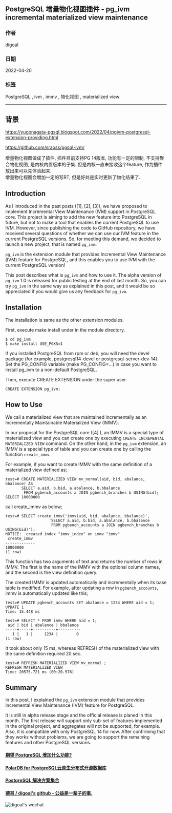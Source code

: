 ## PostgreSQL 增量物化视图插件 - pg_ivm incremental materialized view maintenance   
        
### 作者        
digoal        
        
### 日期        
2022-04-20      
        
### 标签        
PostgreSQL , ivm , immv , 物化视图 , materialized view   
        
----        
        
## 背景        
https://yugonagata-pgsql.blogspot.com/2022/04/pgivm-postgresql-extension-providing.html  
  
https://github.com/sraoss/pgsql-ivm/  
  
增量物化视图做成了插件, 插件目前支持PG 14版本, 功能有一定的限制, 不支持聚合物化视图, 是内核内置版本的子集.  但是内核一直未接收这个feature, 作为插件放出来可以先体验起来.    
增量物化视图会增加一定的写RT, 但是好处是实时更新了物化结果了.   
  
## Introduction  
As I introduced in the past posts ([1], [2], [3]), we have proposed to implement Incremental View Maintenance (IVM) support in PostgreSQL core. This project is aiming to add the new feature into PostgreSQL in future, but not to make a tool that enables the current PostgreSQL to use IVM. However, since publishing the code to GitHub repository, we have received several questions of whether we can use our IVM feature in the current PostgreSQL versions. So, for meeting this demand, we decided to launch a new project, that is named `pg_ivm`.  
  
`pg_ivm` is the extension module that provides Incremental View Maintenance (IVM) feature for PostgreSQL, and this enables you to use IVM with the current PostgreSQL version!  
  
This post describes what is `pg_ivm` and how to use it. The alpha version of `pg_ivm` 1.0 is released for public testing at the end of last month. So, you can try `pg_ivm` in the same way as explained in this post, and it would be so appreciated if you would give us any feedback for `pg_ivm`.  
  
## Installation  
The installation is same as the other extension modules.  
  
First, execute make install under in the module directory.  
  
```  
$ cd pg_ivm  
$ make install USE_PGXS=1  
```  
  
If you installed PostgreSQL from rpm or deb, you will need the devel package (for example, postgresql14-devel or postgresql-server-dev-14). Set the PG_CONFIG variable (make PG_CONFIG=...) in case you want to install pg_ivm to a non-default PostgreSQL.  
  
Then, execute CREATE EXTENSION under the super user.  
  
```  
CREATE EXTENSION pg_ivm;  
```  
  
## How to Use  
We call a materialized view that are maintained incrementally as an Incrementally Maintainable Materialized View (IMMV).  
  
In our proposal for the PostgreSQL core ([4] ), an IMMV is a special type of materialized view and you can create one by executing `CREATE INCREMENTAL MATERIALIZED VIEW` command. On the other hand, in the `pg_ivm` extension, an IMMV is a special type of table and you can create one by calling the function `create_immv`.  
  
For example, if you want to create IMMV with the same definition of a materialized view defined as;  
  
```  
test=# CREATE MATERIALIZED VIEW mv_normal(aid, bid, abalance, bbalance) AS  
       SELECT a.aid, b.bid, a.abalance, b.bbalance  
        FROM pgbench_accounts a JOIN pgbench_branches b USING(bid);  
SELECT 10000000  
```  
  
call create_immv as below;  
  
```  
test=# SELECT create_immv('immv(aid, bid, abalance, bbalance)',                     
                   'SELECT a.aid, b.bid, a.abalance, b.bbalance  
                    FROM pgbench_accounts a JOIN pgbench_branches b USING(bid)');  
NOTICE:  created index "immv_index" on immv "immv"  
 create_immv   
-------------  
10000000  
(1 row)  
```  
  
This function has two arguments of text and returns the number of rows in IMMV. The first is the name of the IMMV with the optional column names, and the second is the view definition query.  
  
The created IMMV is updated automatically and incrementally when its base table is modified. For example, after updating a row in `pgbench_accounts`, immv is automatically updated like this;  
  
```  
test=# UPDATE pgbench_accounts SET abalance = 1234 WHERE aid = 1;  
UPDATE 1  
Time: 15.448 ms  
  
test=# SELECT * FROM immv WHERE aid = 1;  
 aid | bid | abalance | bbalance   
-----+-----+----------+----------  
   1 |   1 |     1234 |        0  
(1 row)  
```  
  
It took about only 15 ms, whereas REFRESH of the materialized view with the same definition required 20 sec.  
  
```  
test=# REFRESH MATERIALIZED VIEW mv_normal ;  
REFRESH MATERIALIZED VIEW  
Time: 20575.721 ms (00:20.576)  
```  
  
## Summary  
In this post, I explained the `pg_ivm` extension module that provides Incremental View Maintenance (IVM) feature for PostgreSQL.  
  
It is still in alpha release stage and the official release is planed in this month. The first release will support only sub-set of features implemented in the original project, and aggregates will not be supported, for example. Also, it is compatible with only PostgreSQL 14 for now. After confirming that they works without problems, we are going to support the remaining features and other PostgreSQL versions.  
  
  
  
#### [期望 PostgreSQL 增加什么功能?](https://github.com/digoal/blog/issues/76 "269ac3d1c492e938c0191101c7238216")
  
  
#### [PolarDB for PostgreSQL云原生分布式开源数据库](https://github.com/ApsaraDB/PolarDB-for-PostgreSQL "57258f76c37864c6e6d23383d05714ea")
  
  
#### [PostgreSQL 解决方案集合](https://yq.aliyun.com/topic/118 "40cff096e9ed7122c512b35d8561d9c8")
  
  
#### [德哥 / digoal's github - 公益是一辈子的事.](https://github.com/digoal/blog/blob/master/README.md "22709685feb7cab07d30f30387f0a9ae")
  
  
![digoal's wechat](../pic/digoal_weixin.jpg "f7ad92eeba24523fd47a6e1a0e691b59")
  
